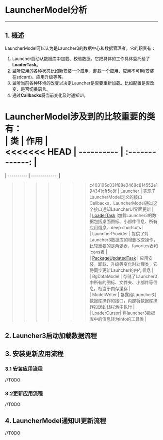 # LauncherModel分析
---

## 1. 概述
LauncherModel可以认为是Launcher3的数据中心和数据管理者，它的职责有：
1. Launcher启动从数据库中加载、校验数据。它把具体的工作具体委托给了**LoaderTask**。  
2. 监听应用的各种状态比如新安装一个应用、卸载一个应用、应用不可用(安装在sdcard)、应用升级等等。  
3. 监听当前各种环境的改变以决定Launcher是否要重新加载。比如配置是否改变、是否切换语言。  
4. 通过**Callbacks**将当前变化及时通知UI。

LauncherModel涉及到的比较重要的类有：  
| 类          | 作用         |  
<<<<<<< HEAD
| ---------- | :-------------: |  
=======
| ----------  | -------------:   |  
>>>>>>> c403195c031f88e3468c814552e194341dff5c8f
| Launcher   | 实现了LauncherModel定义的接口Callbacks，LauncherModel通过这个接口通知LauncherUI界面更新 |  
| [LoaderTask](LoaderTask.md)  |加载Launcher3的数据包括桌面图标、小部件信息、所有应用信息、deep shortcuts |  
| LauncherProvider | 提供了对Launcher3数据库的增删改查操作，比较重要的是两张表，favorites表和icons表 |  
| [PackageUpdatedTask](PackageUpdatedTask.md) | 应用安装，卸载、升级等变化时处理类，它将同步更新Launcher的内存信息 |  
| BgDataModel | 存储了Launcher3中所有的图标、文件夹、小部件等信息。相当于内存缓存 |  
| ModelWriter | 暴露给Launcher对数据库操作的接口，内部将数据库操作投送到线程池中执行 |  
| LoaderCursor| 将launcher3数据库中的信息转为info的工具类 |

## 2. Launcher3启动加载数据流程



## 3. 安装更新应用流程
### 3.1 安装应用流程
//TODO
### 3.2更新应用流程
//TODO
## 4. LauncherModel通知UI更新流程
//TODO

